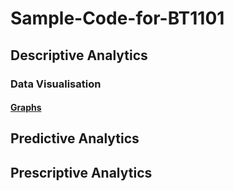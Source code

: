 # Sample-Code-for-BT1101
## Descriptive Analytics
### Data Visualisation
#### [Graphs](DA-DV-Graphs)
## Predictive Analytics
## Prescriptive Analytics
